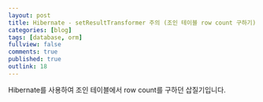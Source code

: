 ```yaml
---
layout: post
title: Hibernate - setResultTransformer 주의 (조인 테이블 row count 구하기)
categories: [blog]
tags: [database, orm]
fullview: false
comments: true
published: true
outlink: 18
---
```


Hibernate를 사용하여 조인 테이블에서 row count를 구하던 삽질기입니다.
